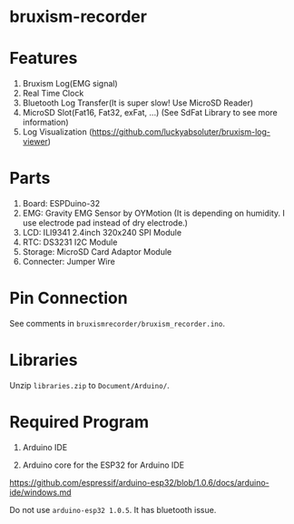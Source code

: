 # bruxism-recorder

# Features
1. Bruxism Log(EMG signal)
2. Real Time Clock
3. Bluetooth Log Transfer(It is super slow! Use MicroSD Reader)
4. MicroSD Slot(Fat16, Fat32, exFat, ...) (See SdFat Library to see more information)
5. Log Visualization (https://github.com/luckyabsoluter/bruxism-log-viewer)

# Parts
1. Board: ESPDuino-32
2. EMG: Gravity EMG Sensor by OYMotion (It is depending on humidity. I use electrode pad instead of dry electrode.)
3. LCD: ILI9341 2.4inch 320x240 SPI Module
4. RTC: DS3231 I2C Module
5. Storage: MicroSD Card Adaptor Module
6. Connecter: Jumper Wire

# Pin Connection
See comments in `bruxismrecorder/bruxism_recorder.ino`.

# Libraries
Unzip `libraries.zip` to `Document/Arduino/`.

# Required Program
1. Arduino IDE

2. Arduino core for the ESP32 for Arduino IDE

https://github.com/espressif/arduino-esp32/blob/1.0.6/docs/arduino-ide/windows.md

Do not use `arduino-esp32 1.0.5`. It has bluetooth issue.
